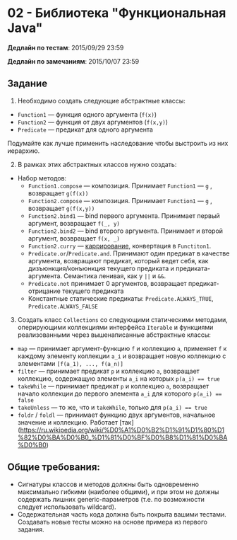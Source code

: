 # 02 - Библиотека "Функциональная Java"

**Дедлайн по тестам**: 2015/09/29 23:59

**Дедлайн по замечаниям**: 2015/10/07 23:59

## Задание

1. Необходимо создать следующие абстрактные классы:

  - `Function1` — функция одного аргумента (`f(x)`)
  - `Function2` — функция от двух аргументов (`f(x,y)`)
  - `Predicate` — предикат для одного аргумента

  Подумайте как лучше применить наследование чтобы выстроить из них иерархию.

2. В рамках этиx абстрактных классов нужно создать:

  - Набор методов:
    - `Function1.compose` — композиция. Принимает `Function1` —  `g` , возвращает `g(f(x))`
    - `Function2.compose` — композиция. Принимает  `Function1` — `g` , возвращает `g(f(x,y))`
    - `Function2.bind1` — bind первого аргумента. Принимает первый аргумент, возвращает `f(_, y)`
    - `Function2.bind2` — bind второго аргумента. Принимает и второй аргумент, возвращает `f(x, _)`
    - `Function2.curry` — [каррирование](https://ru.wikipedia.org/wiki/%D0%9A%D0%B0%D1%80%D1%80%D0%B8%D1%80%D0%BE%D0%B2%D0%B0%D0%BD%D0%B8%D0%B5), конвертация в `Functiton1`.
    - `Predicate.or`/`Predicate.and`. Принимают один предикат в качестве аргумента, возвращают предикат, который ведет себя, как дизъюнкция/конъюнкция текущего предиката и предиката-аргумента. Семантика ленивая, как у `||` и `&&`.
    - `Predicate.not` принимает 0 аргументов, возвращает предикат-отрицание текущего предиката
    - Константные статические предикаты: `Predicate.ALWAYS_TRUE`, `Predicate.ALWAYS_FALSE` 

3. Cоздать класс `Collections` со следующими статическими методами, оперирующими коллекциями интерфейса `Iterable` и функциями реализованными через вышенаписанные абстрактные классы:
  - `map` — принимает аргумент-функцию `f` и коллекцию `a`, применяет `f` к каждому элементу коллекции `a_i` и возвращает новую коллекцию с элементами `[f(a_1), ..., f(a_n)]`
  - `filter` — принимает предикат `p` и коллекцию `a`, возвращает коллекцию, содержащую элементы `a_i` на которых `p(a_i) == true`
  - `takeWhile` — принимает предикат `p` и коллекцию `a`, возвращает начало коллекции до первого элемента `a_i` для которого `p(a_i) == false` 
  - `takeUnless` — то же, что и `takeWhile`, только для `p(a_i) == true`
  - `foldr` / `foldl` — принимает функцию двух аргументов, начальное значение и коллекцию. Работает [так] (https://ru.wikipedia.org/wiki/%D0%A1%D0%B2%D1%91%D1%80%D1%82%D0%BA%D0%B0_%D1%81%D0%BF%D0%B8%D1%81%D0%BA%D0%B0)

## Общие требования:

- Сигнатуры классов и методов должны быть одновременно максимально гибкими (наиболее общими), и при этом не должны содержать лишних generic-параметров (т.е. по возможности следует использовать wildcard).
- Содержательная часть кода должна быть покрыта вашими тестами. Создавать новые тесты можно на основе примера из первого задания.

